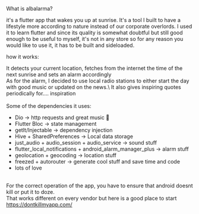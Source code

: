 What is albalarma?

it's a flutter app that wakes you up at sunrise. 
It's a tool I built to have a lifestyle more according to nature instead of our corporate overlords. I used it to learn flutter and since its quality is somewhat doubtful but still good enough to be useful to myself, 
it's not in any store so for any reason you would like to use it, 
it has to be built and sideloaded.


how it works:

It detects your current location, fetches from the internet the time of the next sunrise and sets an alarm accordingly \
As for the alarm, I decided to use local radio stations to either start the day with good music or updated on the news.\ 
It also gives inspiring quotes periodically for.... inspiration \
\
Some of the dependencies it uses: 
- Dio -> http requests and great music 🤘
- Flutter Bloc  -> state management
- getIt/Injectable -> dependency injection
- Hive + SharedPreferences -> Local data storage 
- just_audio + audio_session + audio_service -> sound stuff 
- flutter_local_notifications + android_alarm_manager_plus -> alarm stuff 
- geolocation + geocoding -> location stuff 
- freezed + autorouter -> generate cool stuff and save time and code
- lots of love


\
For the correct operation of the app, you have to ensure that android doesnt kill or put it to doze. \
That works different on every vendor but here is a good place to start https://dontkillmyapp.com/

